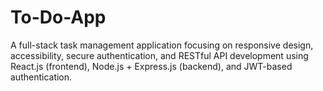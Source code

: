# To-Do-App
A full-stack task management application focusing on responsive design, accessibility, secure authentication, and RESTful API development using React.js (frontend), Node.js + Express.js (backend), and JWT-based authentication.
